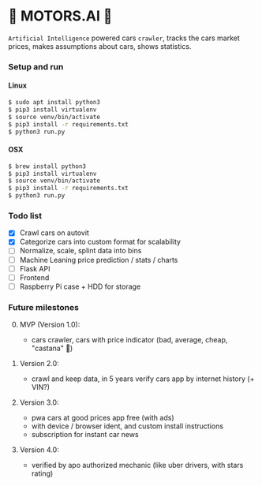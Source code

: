 # 🚙 MOTORS.AI 🧠

`Artificial Intelligence` powered cars `crawler`, tracks the cars market prices, makes assumptions about cars, shows statistics.

### Setup and run

#### Linux

```zsh
$ sudo apt install python3
$ pip3 install virtualenv
$ source venv/bin/activate
$ pip3 install -r requirements.txt
$ python3 run.py
```

#### OSX

```zsh
$ brew install python3
$ pip3 install virtualenv
$ source venv/bin/activate
$ pip3 install -r requirements.txt
$ python3 run.py
```

### Todo list

-   [x] Crawl cars on autovit
-   [x] Categorize cars into custom format for scalability
-   [ ] Normalize, scale, splint data into bins
-   [ ] Machine Leaning price prediction / stats / charts
-   [ ] Flask API
-   [ ] Frontend
-   [ ] Raspberry Pi case + HDD for storage

### Future milestones

0. MVP (Version 1.0):

    - cars crawler, cars with price indicator (bad, average, cheap, "castana" 🌰)

1. Version 2.0:

    - crawl and keep data, in 5 years verify cars app by internet history (+ VIN?)

2. Version 3.0:

    - pwa cars at good prices app free (with ads)
    - with device / browser ident, and custom install instructions
    - subscription for instant car news

3. Version 4.0:
    - verified by apo authorized mechanic (like uber drivers, with stars rating)
